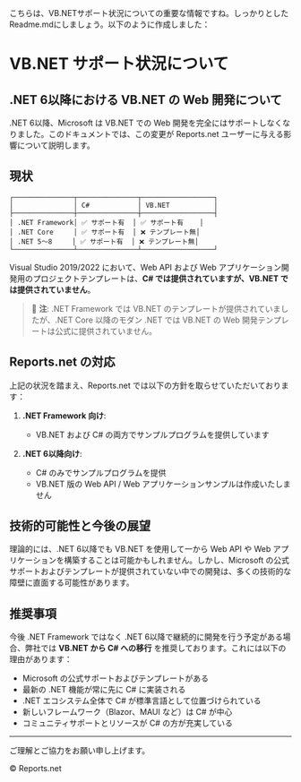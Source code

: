 こちらは、VB.NETサポート状況についての重要な情報ですね。しっかりとしたReadme.mdにしましょう。以下のように作成しました：

# VB.NET サポート状況について

## .NET 6以降における VB.NET の Web 開発について

.NET 6以降、Microsoft は VB.NET での Web 開発を完全にはサポートしなくなりました。このドキュメントでは、この変更が Reports.net ユーザーに与える影響について説明します。

## 現状

```
┌───────────────┬───────────────┬──────────────────┐
│               │ C#            │ VB.NET           │
├───────────────┼───────────────┼──────────────────┤
│ .NET Framework│ ✅ サポート有  │ ✅ サポート有    │
│ .NET Core     │ ✅ サポート有  │ ❌ テンプレート無│
│ .NET 5〜8     │ ✅ サポート有  │ ❌ テンプレート無│
└───────────────┴───────────────┴──────────────────┘
```

Visual Studio 2019/2022 において、Web API および Web アプリケーション開発用のプロジェクトテンプレートは、**C# では提供されていますが、VB.NET では提供されていません**。

> 📝 **注**: .NET Framework では VB.NET のテンプレートが提供されていましたが、.NET Core 以降のモダン .NET では VB.NET の Web 開発テンプレートは公式に提供されていません。

## Reports.net の対応

上記の状況を踏まえ、Reports.net では以下の方針を取らせていただいております：

1. **.NET Framework 向け**:
   - VB.NET および C# の両方でサンプルプログラムを提供しています

2. **.NET 6以降向け**:
   - C# のみでサンプルプログラムを提供
   - VB.NET 版の Web API / Web アプリケーションサンプルは作成いたしません

## 技術的可能性と今後の展望

理論的には、.NET 6以降でも VB.NET を使用して一から Web API や Web アプリケーションを構築することは可能かもしれません。しかし、Microsoft の公式サポートおよびテンプレートが提供されていない中での開発は、多くの技術的な障壁に直面する可能性があります。

## 推奨事項

今後 .NET Framework ではなく .NET 6以降で継続的に開発を行う予定がある場合、弊社では **VB.NET から C# への移行** を推奨しております。これには以下の理由があります：

- Microsoft の公式サポートおよびテンプレートがある
- 最新の .NET 機能が常に先に C# に実装される
- .NET エコシステム全体で C# が標準言語として位置づけられている
- 新しいフレームワーク（Blazor、MAUI など）は C# が中心
- コミュニティサポートとリソースが C# の方が充実している

---

ご理解とご協力をお願い申し上げます。

© Reports.net
